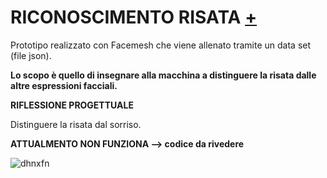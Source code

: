 # RICONOSCIMENTO RISATA [+](https://editor.p5js.org/lucrezia1234/sketches/lRWItdRLN)

Prototipo realizzato con Facemesh che viene allenato tramite un data set (file json).

**Lo scopo è quello di insegnare alla macchina a distinguere la risata dalle altre espressioni facciali.**

**RIFLESSIONE PROGETTUALE**

Distinguere la risata dal sorriso.

**ATTUALMENTO NON FUNZIONA --> codice da rivedere**

![dhnxfn](https://user-images.githubusercontent.com/79698027/122655689-99a33480-d154-11eb-9d58-7f5f58cb88af.JPG)

